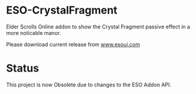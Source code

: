 ESO-CrystalFragment
===================

Elder Scrolls Online addon to show the Crystal Fragment passive effect
in a more noticable manor.

Please download current release from www.esoui.com


Status
======
This project is now Obsolete due to changes to the ESO Addon API.
